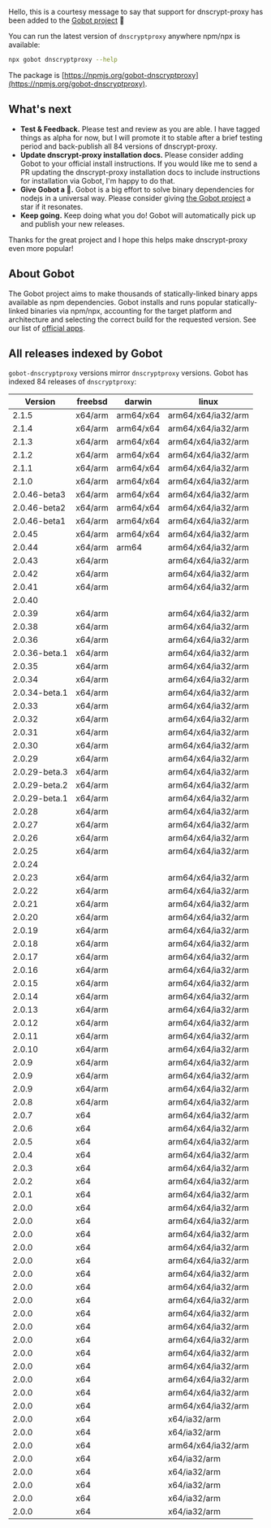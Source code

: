 Hello, this is a courtesy message to say that support for dnscrypt-proxy has been added to the [Gobot project](https://www.npmjs.com/package/gobot) 🎸

You can run the latest version of `dnscryptproxy` anywhere npm/npx is available:

```bash
npx gobot dnscryptproxy --help
```

The package is [https://npmjs.org/gobot-dnscryptproxy](https://npmjs.org/gobot-dnscryptproxy).

## What's next

- **Test & Feedback.** Please test and review as you are able. I have tagged things as alpha for now, but I will promote it to stable after a brief testing period and back-publish all 84 versions of dnscrypt-proxy.
- **Update dnscrypt-proxy installation docs.** Please consider adding Gobot to your official install instructions. If you would like me to send a PR updating the dnscrypt-proxy installation docs to include instructions for installation via Gobot, I'm happy to do that.
- **Give Gobot a 💫.** Gobot is a big effort to solve binary dependencies for nodejs in a universal way. Please consider giving [the Gobot project](https://github.com/benallfree/gobot) a star if it resonates.
- **Keep going.** Keep doing what you do! Gobot will automatically pick up and publish your new releases.

Thanks for the great project and I hope this helps make dnscrypt-proxy even more popular!

## About Gobot

The Gobot project aims to make thousands of statically-linked binary apps available as npm dependencies. Gobot installs and runs popular statically-linked binaries via npm/npx, accounting for the target platform and architecture and selecting the correct build for the requested version. See our list of [official apps](https://www.npmjs.com/package/gobot#official-gobot-apps).

## All releases indexed by Gobot

`gobot-dnscryptproxy` versions mirror `dnscryptproxy` versions. Gobot has indexed 84 releases of `dnscryptproxy`:

| Version       | freebsd | darwin    | linux              |
| ------------- | ------- | --------- | ------------------ |
| 2.1.5         | x64/arm | arm64/x64 | arm64/x64/ia32/arm |
| 2.1.4         | x64/arm | arm64/x64 | arm64/x64/ia32/arm |
| 2.1.3         | x64/arm | arm64/x64 | arm64/x64/ia32/arm |
| 2.1.2         | x64/arm | arm64/x64 | arm64/x64/ia32/arm |
| 2.1.1         | x64/arm | arm64/x64 | arm64/x64/ia32/arm |
| 2.1.0         | x64/arm | arm64/x64 | arm64/x64/ia32/arm |
| 2.0.46-beta3  | x64/arm | arm64/x64 | arm64/x64/ia32/arm |
| 2.0.46-beta2  | x64/arm | arm64/x64 | arm64/x64/ia32/arm |
| 2.0.46-beta1  | x64/arm | arm64/x64 | arm64/x64/ia32/arm |
| 2.0.45        | x64/arm | arm64/x64 | arm64/x64/ia32/arm |
| 2.0.44        | x64/arm | arm64     | arm64/x64/ia32/arm |
| 2.0.43        | x64/arm |           | arm64/x64/ia32/arm |
| 2.0.42        | x64/arm |           | arm64/x64/ia32/arm |
| 2.0.41        | x64/arm |           | arm64/x64/ia32/arm |
| 2.0.40        |         |           |                    |
| 2.0.39        | x64/arm |           | arm64/x64/ia32/arm |
| 2.0.38        | x64/arm |           | arm64/x64/ia32/arm |
| 2.0.36        | x64/arm |           | arm64/x64/ia32/arm |
| 2.0.36-beta.1 | x64/arm |           | arm64/x64/ia32/arm |
| 2.0.35        | x64/arm |           | arm64/x64/ia32/arm |
| 2.0.34        | x64/arm |           | arm64/x64/ia32/arm |
| 2.0.34-beta.1 | x64/arm |           | arm64/x64/ia32/arm |
| 2.0.33        | x64/arm |           | arm64/x64/ia32/arm |
| 2.0.32        | x64/arm |           | arm64/x64/ia32/arm |
| 2.0.31        | x64/arm |           | arm64/x64/ia32/arm |
| 2.0.30        | x64/arm |           | arm64/x64/ia32/arm |
| 2.0.29        | x64/arm |           | arm64/x64/ia32/arm |
| 2.0.29-beta.3 | x64/arm |           | arm64/x64/ia32/arm |
| 2.0.29-beta.2 | x64/arm |           | arm64/x64/ia32/arm |
| 2.0.29-beta.1 | x64/arm |           | arm64/x64/ia32/arm |
| 2.0.28        | x64/arm |           | arm64/x64/ia32/arm |
| 2.0.27        | x64/arm |           | arm64/x64/ia32/arm |
| 2.0.26        | x64/arm |           | arm64/x64/ia32/arm |
| 2.0.25        | x64/arm |           | arm64/x64/ia32/arm |
| 2.0.24        |         |           |                    |
| 2.0.23        | x64/arm |           | arm64/x64/ia32/arm |
| 2.0.22        | x64/arm |           | arm64/x64/ia32/arm |
| 2.0.21        | x64/arm |           | arm64/x64/ia32/arm |
| 2.0.20        | x64/arm |           | arm64/x64/ia32/arm |
| 2.0.19        | x64/arm |           | arm64/x64/ia32/arm |
| 2.0.18        | x64/arm |           | arm64/x64/ia32/arm |
| 2.0.17        | x64/arm |           | arm64/x64/ia32/arm |
| 2.0.16        | x64/arm |           | arm64/x64/ia32/arm |
| 2.0.15        | x64/arm |           | arm64/x64/ia32/arm |
| 2.0.14        | x64/arm |           | arm64/x64/ia32/arm |
| 2.0.13        | x64/arm |           | arm64/x64/ia32/arm |
| 2.0.12        | x64/arm |           | arm64/x64/ia32/arm |
| 2.0.11        | x64/arm |           | arm64/x64/ia32/arm |
| 2.0.10        | x64/arm |           | arm64/x64/ia32/arm |
| 2.0.9         | x64/arm |           | arm64/x64/ia32/arm |
| 2.0.9         | x64/arm |           | arm64/x64/ia32/arm |
| 2.0.9         | x64/arm |           | arm64/x64/ia32/arm |
| 2.0.8         | x64/arm |           | arm64/x64/ia32/arm |
| 2.0.7         | x64     |           | arm64/x64/ia32/arm |
| 2.0.6         | x64     |           | arm64/x64/ia32/arm |
| 2.0.5         | x64     |           | arm64/x64/ia32/arm |
| 2.0.4         | x64     |           | arm64/x64/ia32/arm |
| 2.0.3         | x64     |           | arm64/x64/ia32/arm |
| 2.0.2         | x64     |           | arm64/x64/ia32/arm |
| 2.0.1         | x64     |           | arm64/x64/ia32/arm |
| 2.0.0         | x64     |           | arm64/x64/ia32/arm |
| 2.0.0         | x64     |           | arm64/x64/ia32/arm |
| 2.0.0         | x64     |           | arm64/x64/ia32/arm |
| 2.0.0         | x64     |           | arm64/x64/ia32/arm |
| 2.0.0         | x64     |           | arm64/x64/ia32/arm |
| 2.0.0         | x64     |           | arm64/x64/ia32/arm |
| 2.0.0         | x64     |           | arm64/x64/ia32/arm |
| 2.0.0         | x64     |           | arm64/x64/ia32/arm |
| 2.0.0         | x64     |           | arm64/x64/ia32/arm |
| 2.0.0         | x64     |           | arm64/x64/ia32/arm |
| 2.0.0         | x64     |           | arm64/x64/ia32/arm |
| 2.0.0         | x64     |           | arm64/x64/ia32/arm |
| 2.0.0         | x64     |           | arm64/x64/ia32/arm |
| 2.0.0         | x64     |           | arm64/x64/ia32/arm |
| 2.0.0         | x64     |           | arm64/x64/ia32/arm |
| 2.0.0         | x64     |           | arm64/x64/ia32/arm |
| 2.0.0         | x64     |           | x64/ia32/arm       |
| 2.0.0         | x64     |           | x64/ia32/arm       |
| 2.0.0         | x64     |           | arm64/x64/ia32/arm |
| 2.0.0         | x64     |           | x64/ia32/arm       |
| 2.0.0         | x64     |           | x64/ia32/arm       |
| 2.0.0         | x64     |           | x64/ia32/arm       |
| 2.0.0         | x64     |           | x64/ia32/arm       |
| 2.0.0         | x64     |           | x64/ia32/arm       |
